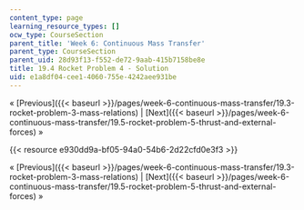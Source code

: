 ```yaml
---
content_type: page
learning_resource_types: []
ocw_type: CourseSection
parent_title: 'Week 6: Continuous Mass Transfer'
parent_type: CourseSection
parent_uid: 28d93f13-f552-de72-9aab-415b7158be8e
title: 19.4 Rocket Problem 4 - Solution
uid: e1a8df04-cee1-4060-755e-4242aee931be
---
```


« [Previous]({{< baseurl >}}/pages/week-6-continuous-mass-transfer/19.3-rocket-problem-3-mass-relations) | [Next]({{< baseurl >}}/pages/week-6-continuous-mass-transfer/19.5-rocket-problem-5-thrust-and-external-forces) »

{{< resource e930dd9a-bf05-94a0-54b6-2d22cfd0e3f3 >}}

« [Previous]({{< baseurl >}}/pages/week-6-continuous-mass-transfer/19.3-rocket-problem-3-mass-relations) | [Next]({{< baseurl >}}/pages/week-6-continuous-mass-transfer/19.5-rocket-problem-5-thrust-and-external-forces) »